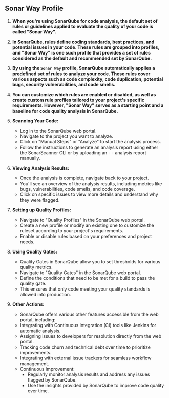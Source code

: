 ## Sonar Way Profile

1. **When you're using SonarQube for code analysis, the default set of rules or guidelines applied to evaluate the quality of your code is called "Sonar Way".**

2. **In SonarQube, rules define coding standards, best practices, and potential issues in your code. These rules are grouped into profiles, and "Sonar Way" is one such profile that provides a set of rules considered as the default and recommended set by SonarQube.**

3. **By using the `Sonar Way` profile, SonarQube automatically applies a predefined set of rules to analyze your code. These rules cover various aspects such as code complexity, code duplication, potential bugs, security vulnerabilities, and code smells.**

4. **You can customize which rules are enabled or disabled, as well as create custom rule profiles tailored to your project's specific requirements. However, "Sonar Way" serves as a starting point and a baseline for code quality analysis in SonarQube.**

5. **Scanning Your Code:**

    - Log in to the SonarQube web portal.
    - Navigate to the project you want to analyze.
    - Click on "Manual Steps" or "Analyze" to start the analysis process.
    - Follow the instructions to generate an analysis report using either the SonarScanner CLI or by uploading an - - analysis report manually.

6. **Viewing Analysis Results:**

    - Once the analysis is complete, navigate back to your project.
    - You'll see an overview of the analysis results, including metrics like bugs, vulnerabilities, code smells, and code coverage.
    - Click on specific issues to view more details and understand why they were flagged.

7. **Setting up Quality Profiles:**

    - Navigate to "Quality Profiles" in the SonarQube web portal.
    - Create a new profile or modify an existing one to customize the ruleset according to your project's requirements.
    - Enable or disable rules based on your preferences and project needs.

8. **Using Quality Gates:**

    - Quality Gates in SonarQube allow you to set thresholds for various quality metrics.
    - Navigate to "Quality Gates" in the SonarQube web portal.
    - Define the conditions that need to be met for a build to pass the quality gate.
    - This ensures that only code meeting your quality standards is allowed into production.

9. **Other Actions:**

    - SonarQube offers various other features accessible from the web portal, including:
    - Integrating with Continuous Integration (CI) tools like Jenkins for automatic analysis.
    - Assigning issues to developers for resolution directly from the web portal.
    - Tracking code churn and technical debt over time to prioritize improvements.
    - Integrating with external issue trackers for seamless workflow management.
    - Continuous Improvement:
        - Regularly monitor analysis results and address any issues flagged by SonarQube.
        - Use the insights provided by SonarQube to improve code quality over time.